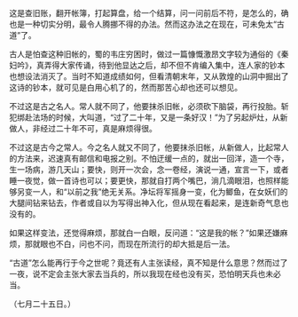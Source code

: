 这是查旧账，翻开帐簿，打起算盘，给一个结算，问一问前后不符，是怎么的，确也是一种切实分明，最令人腾挪不得的办法。然而这办法之在现在，可未免太“古道”了。

古人是怕查这种旧帐的，蜀的韦庄穷困时，做过一篇慷慨激昂文字较为通俗的《秦妇吟》，真弄得大家传诵，待到他显达之后，却不但不肯编入集中，连人家的钞本也想设法消灭了。当时不知道成绩如何，但看清朝末年，又从敦煌的山洞中掘出了这诗的钞本，就可见是白用心机了的，然而那苦心却也还可以想见。

不过这是古之名人。常人就不同了，他要抹杀旧帐，必须砍下脑袋，再行投胎。斩犯绑赴法场的时候，大叫道，“过了二十年，又是一条好汉！”为了另起炉灶，从新做人，非经过二十年不可，真是麻烦得很。

不过这是古今之常人。今之名人就又不同了，他要抹杀旧帐，从新做人，比起常人的方法来，迟速真有邮信和电报之别。不怕迂缓一点的，就出一回洋，造一个寺，生一场病，游几天山；要快，则开一次会，念一卷经，演说一通，宣言一下，或者睡一夜觉，做一首诗也可以；要更快，那就自打两个嘴巴，淌几滴眼泪，也照样能够另变一人，和“以前之我”绝无关系。净坛将军摇身一变，化为鲫鱼，在女妖们的大腿间钻来钻去，作者或自以为写得出神入化，但从现在看起来，是连新奇气息也没有的。

如果这样变法，还觉得麻烦，那就白一白眼，反问道：“这是我的帐？”如果还嫌麻烦，那就眼也不白，问也不问，而现在所流行的却大抵是后一法。

“古道”怎么能再行于今之世呢？竟还有人主张读经，真不知是什么意思？然而过了一夜，说不定会主张大家去当兵的，所以我现在经也没有买，恐怕明天兵也未必当。

  

（七月二十五日。）